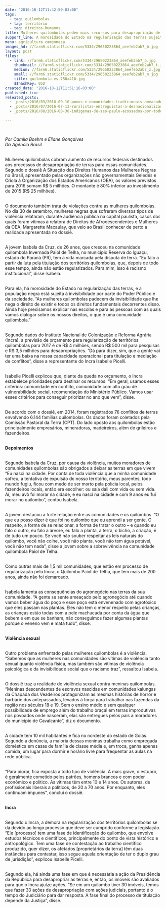 ```yaml
---
date: "2016-10-12T11:42:59-03:00"
tags:
  - tag: quilombolas
  - tag: território
  - tag: direitos-humanos
title: Mulheres quilombolas pedem mais recursos para desapropriação de terras
support_line: A morosidade do Estado na regularização das terras sujeita a população negra à invisibilidade por parte do Poder Público e da sociedade
menu: agricultura camponesa
images_hd: //farm6.staticflickr.com/5334/29650223864_aeefeb2ab7_b.jpg
layout: post
files:
  - link: //farm6.staticflickr.com/5334/29650223864_aeefeb2ab7_b.jpg
    thumbnail: //farm6.staticflickr.com/5334/29650223864_aeefeb2ab7_t.jpg
    medium: //farm6.staticflickr.com/5334/29650223864_aeefeb2ab7_z.jpg
    small: //farm6.staticflickr.com/5334/29650223864_aeefeb2ab7_n.jpg
    title: quilombola-es-750x410.jpg
    $$hashKey: 05D
created_date: "2016-10-12T11:51:16-03:00"
published: true
releated_posts:
  - _posts/2016/09/2016-09-10-povos-e-comunidades-tradicionais-ameacados-pelo-governo-temer.md
  - _posts/2016/07/2016-07-13-ruralistas-entreguistas-a-desnacionalizacao-do-territorio-brasileiro.md
  - _posts/2016/08/2016-08-30-indigenas-de-sao-paulo-acossados-por-todos-os-lados.md

---
```

<p>&nbsp;</p>

<p><em>Por Camila Boehm e Eliane Gon&ccedil;alves<br />
Da Ag&ecirc;ncia Brasil</em></p>

<p><br />
Mulheres quilombolas cobram aumento de recursos federais destinados aos processos de desapropria&ccedil;&atilde;o de terras para essas comunidades. Segundo o dossi&ecirc; A Situa&ccedil;&atilde;o dos Direitos Humanos das Mulheres Negras no Brasil, apresentado pelas organiza&ccedil;&otilde;es n&atilde;o governamentais Geled&eacute;s e Criola &agrave; Organiza&ccedil;&atilde;o dos Estados Americanos (OEA), os valores previstos para 2016 somam R$ 5 milh&otilde;es. O montante &eacute; 80% inferior ao investimento de 2015 (R$ 25 milh&otilde;es).</p>

<p><br />
O documento tamb&eacute;m trata de viola&ccedil;&otilde;es contra as mulheres quilombolas. No dia 30 de setembro, mulheres negras que sofreram diversos tipos de viol&ecirc;ncia relataram, durante audi&ecirc;ncia p&uacute;blica na capital paulista, casos dos quais foram v&iacute;timas &agrave; relatora de Direitos de Afrodescendentes e Mulheres da OEA, Margarette Macaulay, que veio ao Brasil conhecer de perto a realidade apresentada no dossi&ecirc;.</p>

<p><br />
A jovem Isabela da Cruz, de 26 anos, que cresceu na comunidade quilombola Invernada Paiol de Telha, no munic&iacute;pio Reserva do Igua&ccedil;u, estado do Paran&aacute; (PR), tem a vida marcada pela disputa de terra. &ldquo;Eu falo a partir da luta pela titula&ccedil;&atilde;o dos territ&oacute;rios quilombolas, que, depois de todo esse tempo, ainda n&atilde;o est&atilde;o regularizados. Para mim, isso &eacute; racismo institucional&rdquo;, disse Isabela.</p>

<p><br />
Para ela, h&aacute; morosidade do Estado na regulariza&ccedil;&atilde;o das terras, e a popula&ccedil;&atilde;o negra est&aacute; sujeita &agrave; invisibilidade por parte do Poder P&uacute;blico e da sociedade. &ldquo;As mulheres quilombolas padecem da invisibilidade que lhe nega o direito de existir e todos os direitos fundamentais decorrentes disso. Ainda hoje precisamos explicar nas escolas e para as pessoas com as quais vamos dialogar sobre os nossos direitos, o que &eacute; uma comunidade quilombola.&rdquo;</p>

<p><br />
Segundo dados do Instituto Nacional de Coloniza&ccedil;&atilde;o e Reforma Agr&aacute;ria (Incra), a previs&atilde;o de or&ccedil;amento para regulariza&ccedil;&atilde;o de territ&oacute;rios quilombolas para 2017 &eacute; de R$ 4 milh&otilde;es, sendo R$ 500 mil para pesquisas e R$ 3,5 milh&otilde;es para desapropria&ccedil;&otilde;es. &ldquo;D&aacute; para dizer, sim, que a gente vai ter uma baixa na nossa capacidade operacional para titula&ccedil;&atilde;o e media&ccedil;&atilde;o de conflitos&rdquo;, disse a representante do Incra Isabelle Picelli.</p>

<p><br />
Isabelle Picelli explicou que, diante da queda no or&ccedil;amento, o Incra estabelece prioridades para destinar os recursos. &ldquo;Em geral, usamos esses crit&eacute;rios: comunidade em conflito, comunidade com alto grau de vulnerabilidade social, recomenda&ccedil;&atilde;o do Minist&eacute;rio P&uacute;blico. Vamos usar esses crit&eacute;rios para conseguir priorizar no ano que vem&rdquo;, disse.</p>

<p><br />
De acordo com o dossi&ecirc;, em 2014, foram registrados 76 conflitos de terras envolvendo 6.144 fam&iacute;lias quilombolas. Os dados foram coletados pela Comiss&atilde;o Pastoral da Terra (CPT). Do lado oposto aos quilombolas est&atilde;o principalmente empres&aacute;rios, mineradoras, madeireiros, al&eacute;m de grileiros e fazendeiros.</p>

<p><br />
<strong>Depoimentos</strong></p>

<p><br />
Segundo Isabela da Cruz, por causa da viol&ecirc;ncia, muitos moradores de comunidades quilombolas s&atilde;o obrigados a deixar as terras em que vivem &ldquo;Eu nasci na cidade. Por conta de toda viol&ecirc;ncia que a minha comunidade sofreu, a tentativa de expuls&atilde;o do nosso territ&oacute;rio, meus parentes, todo mundo fugiu, ficou com medo de ser morto pela pol&iacute;cia local, pelos fazendeiros locais, ent&atilde;o era escolher: ou sa&iacute;a dali com vida ou sem vida. A&iacute;, meu av&ocirc; foi morar na cidade, e eu nasci na cidade e com 9 anos eu fui morar no quilombo&rdquo;, contou Isabela.</p>

<p><br />
A jovem destacou a forte rela&ccedil;&atilde;o entre as comunidades e os quilombos. &ldquo;O que eu posso dizer &eacute; que foi no quilombo que eu aprendi a ser gente. O respeito, a forma de se relacionar, a forma de tratar o outro &ndash; e quando eu falo o outro, eu falo a &aacute;rvore, eu falo a planta, a terra, o bicho, a cria&ccedil;&atilde;o, &eacute; de tudo um pouco. Se voc&ecirc; n&atilde;o souber respeitar as leis naturais do quilombo, voc&ecirc; n&atilde;o colhe, voc&ecirc; n&atilde;o planta, voc&ecirc; n&atilde;o tem &aacute;gua pot&aacute;vel, voc&ecirc; n&atilde;o tem nada&rdquo;, disse a jovem sobre a sobreviv&ecirc;ncia na comunidade quilombola Paiol de Telha.</p>

<p><br />
Como outras mais de 1,5 mil comunidades, que est&atilde;o em processo de regulariza&ccedil;&atilde;o pelo Incra, o Quilombo Paiol de Telha, que tem mais de 200 anos, ainda n&atilde;o foi demarcado.</p>

<p><br />
Isabela lamenta as consequ&ecirc;ncias do agroneg&oacute;cio nas terras da sua comunidade. &ldquo;A gente se sente amea&ccedil;ado pelo agroneg&oacute;cio at&eacute; quando vamos beber &aacute;gua do po&ccedil;o e esse po&ccedil;o est&aacute; envenenado com agrot&oacute;xico que eles passam nas plantas. Eles n&atilde;o tem o menor respeito pelas crian&ccedil;as, as crian&ccedil;as est&atilde;o todas com a pele machucada por conta da &aacute;gua que bebem e em que se banham, n&atilde;o conseguimos fazer algumas plantas porque o veneno vem e mata tudo&rdquo;, disse.</p>

<p><br />
<strong>Viol&ecirc;ncia sexual</strong></p>

<p><br />
Outro problema enfrentado pelas mulheres quilombolas &eacute; a viol&ecirc;ncia. &ldquo;Sabemos que as mulheres nas comunidades s&atilde;o v&iacute;timas de viol&ecirc;ncia tanto sexual quanto viol&ecirc;ncia f&iacute;sica, mas tamb&eacute;m s&atilde;o v&iacute;timas de viol&ecirc;ncia psicol&oacute;gica e da invisibilidade social que o racismo traz&rdquo;, ressaltou Isabela.</p>

<p><br />
O dossi&ecirc; traz a realidade de viol&ecirc;ncia sexual contra meninas quilombolas. &ldquo;Meninas descendentes de escravos nascidas em comunidades kalungas da Chapada dos Veadeiros protagonizam as mesmas hist&oacute;rias de horror e barb&aacute;rie dos antepassados, levados &agrave; for&ccedil;a para trabalhar nas fazendas da regi&atilde;o nos s&eacute;culos 18 e 19. Sem o ensino m&eacute;dio e sem qualquer possibilidade de emprego al&eacute;m do trabalho bra&ccedil;al em terras improdutivas nos povoados onde nasceram, elas s&atilde;o entregues pelos pais a moradores do munic&iacute;pio de Cavalcante&rdquo;, diz o documento.</p>

<p><br />
A cidade tem 10 mil habitantes e fica no nordeste do estado de Goi&aacute;s. Segundo a den&uacute;ncia, a maioria dessas meninas trabalha como empregada dom&eacute;stica em casas de fam&iacute;lia de classe m&eacute;dia e, em troca, ganha apenas comida, um lugar para dormir e hor&aacute;rio livre para frequentar as aulas na rede p&uacute;blica.</p>

<p><br />
&ldquo;Para piorar, fica exposta a todo tipo de viol&ecirc;ncia. A mais grave, o estupro, &eacute; geralmente cometido pelos patr&otilde;es, homens brancos e com poder econ&ocirc;mico e pol&iacute;tico. As v&iacute;timas t&ecirc;m entre 10 e 14 anos. Os autores, de profissionais liberais a pol&iacute;ticos, de 20 a 70 anos. Por enquanto, eles continuam impunes&rdquo;, conclui o dossi&ecirc;.</p>

<p><br />
<strong>Incra</strong></p>

<p><br />
Segundo o Incra, a demora na regulariza&ccedil;&atilde;o dos territ&oacute;rios quilombolas se d&aacute; devido ao longo processo que deve ser cumprido conforme a legisla&ccedil;&atilde;o. &ldquo;Ele [processo] tem uma fase de identifica&ccedil;&atilde;o do quilombo, que envolve estudos t&eacute;cnicos e cient&iacute;ficos, principalmente do ponto de vista hist&oacute;rico e antropol&oacute;gico. Tem uma fase de contesta&ccedil;&atilde;o ao trabalho cient&iacute;fico produzido, quer dizer, os afetados [propriet&aacute;rios da terra] t&ecirc;m duas inst&acirc;ncias para contestar, isso segue aquela orienta&ccedil;&atilde;o de ter o duplo grau de jurisdi&ccedil;&atilde;o&rdquo;, explicou Isabelle Picelli.</p>

<p><br />
Segundo ela, h&aacute; ainda uma fase em que &eacute; necess&aacute;ria a a&ccedil;&atilde;o da Presid&ecirc;ncia da Rep&uacute;blica para desapropriar as terras e, ent&atilde;o, os im&oacute;veis s&atilde;o avaliados para que o Incra aju&iacute;ze a&ccedil;&otilde;es. &ldquo;Se em um quilombo tiver 30 im&oacute;veis, temos que fazer 30 a&ccedil;&otilde;es de desapropria&ccedil;&atilde;o com a&ccedil;&otilde;es judiciais, portanto &eacute; o tempo do Judici&aacute;rio para dar resposta. A fase final do processo de titula&ccedil;&atilde;o depende da Justi&ccedil;a&rdquo;, disse.</p>
